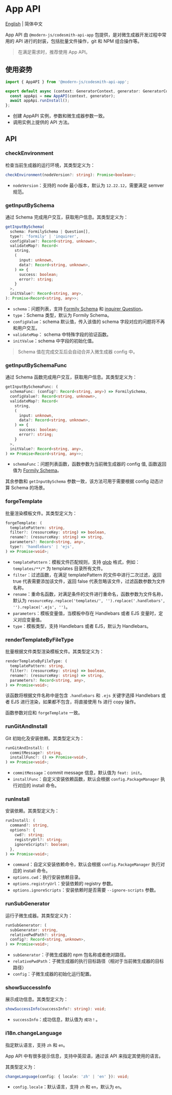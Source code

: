 # App API

[English](../../zh/api/app.md) | 简体中文

App API 由 `@modern-js/codesmith-api-app` 包提供，是对微生成器开发过程中常用的 API 进行的封装，包括批量文件操作，git 和 NPM 组合操作等。

> 在满足需求时，推荐使用 App API。

## 使用姿势

```ts
import { AppAPI } from '@modern-js/codesmith-api-app';

export default async (context: GeneratorContext, generator: GeneratorCore) => {
  const appApi = new AppAPI(context, generator);
  await appApi.runInstall();
};
```

- 创建 AppAPI 实例，参数和微生成器参数一致。
- 调用实例上提供的 API 方法。

## API

### checkEnvironment

检查当前生成器的运行环境，其类型定义为：

```ts
checkEnvironment(nodeVersion?: string): Promise<boolean>;
```

- `nodeVersion`：支持的 node 最小版本，默认为 `12.22.12`，需要满足 semver 规范。

### getInputBySchema

通过 Schema 完成用户交互，获取用户信息。其类型定义为：

```ts
getInputBySchema(
  schema: FormilySchema | Question[],
  type?: 'formily' | 'inquirer',
  configValue?: Record<string, unknown>,
  validateMap?: Record<
    string,
    (
      input: unknown,
      data?: Record<string, unknown>,
    ) => {
      success: boolean;
      error?: string;
    }
  >,
  initValue?: Record<string, any>,
): Promise<Record<string, any>>;
```

- `schema`：问题列表，支持 [Formily Schema](./input.md) 和 [inquirer Question](https://www.npmjs.com/package/inquirer)。
- `type`：Schema 类型，默认为 Formily Schema。
- `configValue`：schema 默认值，传入该值的 schema 字段对应的问题将不再和用户交互。
- `validateMap`： schema 中特殊字段的验证函数。
- `initValue`：schema 中字段的初始化值。

> Schema 值在完成交互后会自动合并入微生成器 config 中。

### getInputBySchemaFunc

通过 Schema 函数完成用户交互，获取用户信息。其类型定义为：

```ts
getInputBySchemaFunc: (
  schemaFunc: (config?: Record<string, any>) => FormilySchema,
  configValue?: Record<string, unknown>,
  validateMap?: Record<
    string,
    (
      input: unknown,
      data?: Record<string, unknown>,
    ) => {
      success: boolean;
      error?: string;
    }
  >,
  initValue?: Record<string, any>,
) => Promise<Record<string, any>>;
```

- `schemaFunc`：问题列表函数，函数参数为当前微生成器的 config 值, 函数返回值为 [Formily Schema](/guide/custom/input.html)。

其余参数和 `getInputBySchema` 参数一致，该方法可用于需要根据 config 动态计算 Schema 的场景。

### forgeTemplate

批量渲染模板文件。其类型定义为：

```ts
forgeTemplate: (
  templatePattern: string,
  filter?: (resourceKey: string) => boolean,
  rename?: (resourceKey: string) => string,
  parameters?: Record<string, any>,
  type?: 'handlebars' | 'ejs',
) => Promise<void>;
```

- `templatePattern`：模板文件匹配规则，支持 [glob](https://www.npmjs.com/package/glob) 格式，例如：`templates/**/*` 为 templates 目录所有文件。
- `filter`：过滤函数，在满足 templatePattern 的文件中进行二次过滤，返回 true 代表需要添加该文件，返回 false 代表忽略该文件，过滤函数参数为文件名称。
- `rename`：重命名函数，对满足条件的文件进行重命名，函数参数为文件名称，默认为 `resourceKey.replace('templates/', '').replace('.handlebars', '').replace('.ejs', '')`。
- `parameters`：模板变量值，当模板中存在 Handlebars 或者 EJS 变量时，定义对应变量值。
- `type`：模板类型，支持 Handlebars 或者 EJS，默认为 Handlebars。

### renderTemplateByFileType

批量根据文件类型渲染模板文件。其类型定义为：

```ts
renderTemplateByFileType: (
  templatePattern: string,
  filter?: (resourceKey: string) => boolean,
  rename?: (resourceKey: string) => string,
  parameters?: Record<string, any>,
) => Promise<void>;
```

该函数将根据文件名称中是包含 `.handlebars` 和 `.ejs` 关键字选择 Handlebars 或者 EJS 进行渲染，如果都不包含，将直接使用 fs 进行 copy 操作。

函数参数对应和 `forgeTemplate` 一致。

### runGitAndInstall

Git 初始化及安装依赖。其类型定义为：

```ts
runGitAndInstall: (
  commitMessage?: string,
  installFunc?: () => Promise<void>,
) => Promise<void>;
```

- `commitMessage`：commit message 信息，默认值为 `feat: init`。
- `installFunc`：自定义安装依赖函数，默认会根据 `config.PackageManager` 执行对应的 install 命令。

### runInstall

安装依赖。其类型定义为：

```ts
runInstall: (
  command?: string,
  options?: {
    cwd?: string;
    registryUrl?: string;
    ignoreScripts?: boolean;
  },
) => Promise<void>;
```

- `command`：自定义安装依赖命令，默认会根据 `config.PackageManager` 执行对应的 install 命令。
- `options.cwd`：执行安装依赖目录。
- `options.registryUrl`：安装依赖的 registry 参数。
- `options.ignoreScripts`：安装依赖时是否需要 `--ignore-scripts` 参数。

### runSubGenerator

运行子微生成器。其类型定义为：

```ts
runSubGenerator: (
  subGenerator: string,
  relativePwdPath?: string,
  config?: Record<string, unknown>,
) => Promise<void>;
```

- `subGenerator`：子微生成器的 npm 包名称或者绝对路径。
- `relativePwdPath`：子微生成器的执行目标路径（相对于当前微生成器的目标路径）
- `config`：子微生成器的初始化运行配置。

### showSuccessInfo

展示成功信息。其类型定义为：

```ts
showSuccessInfo(successInfo?: string): void;
```

- `successInfo`：成功信息，默认值为 `成功！`。

### i18n.changeLanguage

指定默认语言，支持 `zh` 和 `en`。

App API 中有很多提示信息，支持中英双语，通过该 API 来指定其使用的语言。

其类型定义为：

```ts
changeLanguage(config: { locale: 'zh' | 'en' }): void;
```

- `config.locale`：默认语言，支持 `zh` 和 `en`，默认为 `en`。

